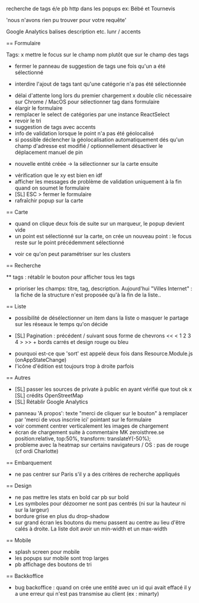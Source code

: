 
recherche de tags é/e
pb http dans les popups ex: Bébé et Tournevis

'nous n'avons rien pu trouver pour votre requête'

Google Analytics
balises description etc.
lunr / accents

== Formulaire

Tags:
x mettre le focus sur le champ nom plutôt que sur le champ des tags
- fermer le panneau de suggestion de tags une fois qu'un a été sélectionné
* interdire l'ajout de tags tant qu'une catégorie n'a pas été sélectionnée
- délai d'attente long lors du premier chargement
x double clic nécessaire sur Chrome / MacOS pour sélectionner tag dans formulaire
- élargir le formulaire
- remplacer le select de catégories par une instance ReactSelect
- revoir le tri
- suggestion de tags avec accents
- info de validation lorsque le point n'a pas été géolocalisé
- si possible déclencher la géolocalisation automatiquement dés qu'un champ d'adresse est modifié / optionnellement désactiver le déplacement manuel de pin
* nouvelle entité créée -> la sélectionner sur la carte ensuite
- vérification que le xy est bien en idf
- afficher les messages de problème de validation uniquement à la fin quand on soumet le formulaire
- [SL] ESC > fermer le formulaire 
- rafraîchir popup sur la carte

== Carte

* quand on clique deux fois de suite sur un marqueur, le popup devient vide
* un point est sélectionné sur la carte, on crée un nouveau point : le focus reste sur le point précédemment sélectionné
- voir ce qu'on peut paramétriser sur les clusters


== Recherche

** tags : rétablir le bouton pour afficher tous les tags
- prioriser les champs: titre, tag, description. Aujourd'hui "Villes Internet" : la fiche de la structure n'est proposée qu'à la fin de la liste..

== Liste

- possibilité de désélectionner un item dans la liste
o masquer le partage sur les réseaux le temps qu'on décide
* [SL] Pagination : précédent / suivant sous forme de chevrons << < 1 2 3 4 > >> + bords carrés et design rouge ou bleu
- pourquoi est-ce que 'sort' est appelé deux fois dans Resource.Module.js (onAppStateChange)
- l'icône d'édition est toujours trop à droite parfois


== Autres

* [SL] passer les sources de private à public en ayant vérifié que tout ok
x [SL] crédits OpenStreetMap
* [SL] Rétablir Google Analytics
- panneau 'A propos': texte "merci de cliquer sur le bouton" à remplacer par 'merci de vous inscrire ici' pointant sur le formulaire
- voir comment centrer verticalement les images de chargement
- écran de chargement suite à commentaire MK zeroisthree.se position:relative, top:50%, transform: translateY(-50%);
- probleme avec la heatmap sur certains navigateurs / OS : pas de rouge (cf ordi Charlotte)

== Embarquement

- ne pas centrer sur Paris s'il y a des critères de recherche appliqués

== Design

- ne pas mettre les stats en bold car pb sur bold
- Les symboles pour dézoomer ne sont pas centrés (ni sur la hauteur ni sur la largeur)
- bordure grise en plus du drop-shadow
- sur grand écran les boutons du menu passent au centre au lieu d'être calés à droite. La liste doit avoir un min-width et un max-width

== Mobile

- splash screen pour mobile
- les popups sur mobile sont trop larges
- pb affichage des boutons de tri 

== Backkoffice

- bug backoffice : quand on crée une entité avec un id qui avait effacé il y a une erreur qui n'est pas transmise au client (ex : minarty)




